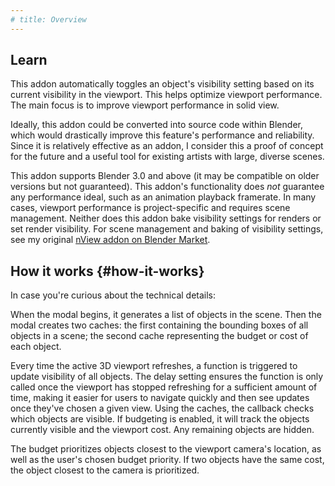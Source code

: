 ```yaml
---
# title: Overview
---
```

## Learn

This addon automatically toggles an object's visibility setting
based on its current visibility in the viewport.
This helps optimize viewport performance.
The main focus is to improve viewport performance in solid view.

Ideally, this addon could be converted into source code within Blender,
which would drastically improve this feature's performance and reliability.
Since it is relatively effective as an addon, I consider this a proof
of concept for the future and a useful tool for existing artists
with large, diverse scenes.

This addon supports Blender 3.0 and above (it may be compatible on older versions
but not guaranteed). This addon's functionality does _not_ guarantee
any performance ideal, such as an animation playback framerate.
In many cases, viewport performance is project-specific and requires scene management.
Neither does this addon bake visibility settings for renders or set render visibility.
For scene management and baking of visibility settings, see
my original [nView addon on Blender Market](https://blendermarket.com/products/nview).


## How it works {#how-it-works}
In case you're curious about the technical details:

When the modal begins, it generates a list of objects in the scene.
Then the modal creates two caches:
the first containing the bounding boxes of all objects in a scene;
the second cache representing the budget or cost of each object.

Every time the active 3D viewport refreshes, a function is triggered to
update visibility of all objects. The delay setting ensures the function
is only called once the viewport has stopped refreshing for a sufficient
amount of time, making it easier for users to navigate quickly and then
see updates once they've chosen a given view.
Using the caches, the callback checks which objects are visible.
If budgeting is enabled, it will track the objects currently visible
and the viewport cost. Any remaining objects are hidden.

The budget prioritizes objects closest to the viewport camera's location,
as well as the user's chosen budget priority.
If two objects have the same cost, the object closest to the camera is prioritized.